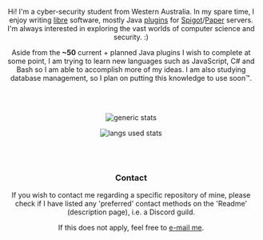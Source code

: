 <div align="center">

Hi! I'm a cyber-security student from Western Australia. In my spare time, I enjoy writing [libre](https://www.gnu.org/philosophy/free-sw.en.html) software, mostly Java [plugins](https://www.spigotmc.org/resources/authors/lokka30.828699/) for [Spigot](https://spigotmc.org/)/[Paper](https://papermc.io/) servers. I'm always interested in exploring the vast worlds of computer science and security. :)

Aside from the **~50** current + planned Java plugins I wish to complete at some point, I am trying to learn new languages such as JavaScript, C# and Bash so I am able to accomplish more of my ideas. I am also studying database management, so I plan on putting this knowledge to use soon™️.

<br />
<br />

![generic stats](https://github-readme-stats.vercel.app/api/?username=lokka30&theme=react&layout=compact&show_icons=true)

![langs used stats](https://github-readme-stats.vercel.app/api/top-langs/?username=lokka30&theme=react&layout=compact&langs_count=10)
 
<br />
<br />

### Contact

If you wish to contact me regarding a specific repository of mine, please check if I have listed any 'preferred' contact methods on the 'Readme' (description page), i.e. a Discord guild.

If this does not apply, feel free to [e-mail me](mailto:lokka30@protonmail.com).

</div>
